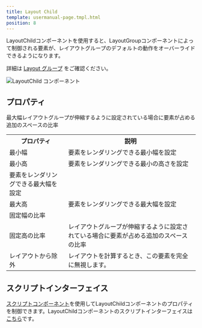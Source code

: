 ```yaml
---
title: Layout Child
template: usermanual-page.tmpl.html
position: 8
---
```


LayoutChildコンポーネントを使用すると、LayoutGroupコンポーネントによって制御される要素が、レイアウトグループのデフォルトの動作をオーバーライドできるようになります。

詳細は [Layout グループ][0] をご確認ください。

![LayoutChild コンポーネント][1]

## プロパティ

<table class="table table-striped">
    <col class="property-name"></col>
    <col class="property-description"></col>
    <tr><th>プロパティ</th><th>説明</th></tr>
    <tr><td>最小幅</td><td>要素をレンダリングできる最小幅を設定</td></tr>
    <tr><td>最小高</td><td>要素をレンダリングできる最小の高さを設定</td></tr>
    <tr>最大幅</td><td>要素をレンダリングできる最大幅を設定</td></tr>
    <tr><td>最大高</td><td>要素をレンダリングできる最大幅を設定</td></tr>
    <tr><td>固定幅の比率</td><td></td>レイアウトグループが伸縮するように設定されている場合に要素が占める追加のスペースの比率</tr>
    <tr><td>固定高の比率</td><td>レイアウトグループが伸縮するように設定されている場合に要素が占める追加のスペースの比率</td></tr>
    <tr><td>レイアウトから除外</td><td>レイアウトを計算するとき、この要素を完全に無視します。</td></tr>
</table>

## スクリプトインターフェイス

[スクリプトコンポーネント][2]を使用してLayoutChildコンポーネントのプロパティを制御できます。LayoutChildコンポーネントのスクリプトインターフェイスは[こちら][3]です。

[0]: /user-manual/user-interface/layout-groups
[1]: /images/user-manual/scenes/components/component-layoutchild.png
[2]: /user-manual/packs/components/script
[3]: /api/pc.LayoutChildComponent.html

